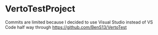 # VertoTestProject

Commits are limited because I decided to use Visual Studio instead of VS Code half way through
https://github.com/BenS13/VertoTest
